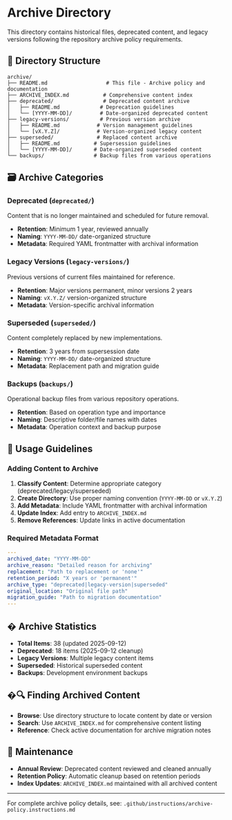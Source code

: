 # Archive Directory

This directory contains historical files, deprecated content, and legacy versions following the
repository archive policy requirements.

## 📁 Directory Structure

```text
archive/
├── README.md                   # This file - Archive policy and documentation
├── ARCHIVE_INDEX.md           # Comprehensive content index
├── deprecated/                # Deprecated content archive
│   ├── README.md             # Deprecation guidelines
│   └── [YYYY-MM-DD]/         # Date-organized deprecated content
├── legacy-versions/          # Previous version archive
│   ├── README.md            # Version management guidelines
│   └── [vX.Y.Z]/            # Version-organized legacy content
├── superseded/              # Replaced content archive
│   ├── README.md           # Supersession guidelines
│   └── [YYYY-MM-DD]/       # Date-organized superseded content
└── backups/                # Backup files from various operations
```

## 🗃️ Archive Categories

### Deprecated (`deprecated/`)

Content that is no longer maintained and scheduled for future removal.

- **Retention**: Minimum 1 year, reviewed annually
- **Naming**: `YYYY-MM-DD/` date-organized structure
- **Metadata**: Required YAML frontmatter with archival information

### Legacy Versions (`legacy-versions/`)

Previous versions of current files maintained for reference.

- **Retention**: Major versions permanent, minor versions 2 years
- **Naming**: `vX.Y.Z/` version-organized structure
- **Metadata**: Version-specific archival information

### Superseded (`superseded/`)

Content completely replaced by new implementations.

- **Retention**: 3 years from supersession date
- **Naming**: `YYYY-MM-DD/` date-organized structure
- **Metadata**: Replacement path and migration guide

### Backups (`backups/`)

Operational backup files from various repository operations.

- **Retention**: Based on operation type and importance
- **Naming**: Descriptive folder/file names with dates
- **Metadata**: Operation context and backup purpose

## 📝 Usage Guidelines

### Adding Content to Archive

1. **Classify Content**: Determine appropriate category (deprecated/legacy/superseded)
2. **Create Directory**: Use proper naming convention (`YYYY-MM-DD` or `vX.Y.Z`)
3. **Add Metadata**: Include YAML frontmatter with archival information
4. **Update Index**: Add entry to `ARCHIVE_INDEX.md`
5. **Remove References**: Update links in active documentation

### Required Metadata Format

```yaml
---
archived_date: "YYYY-MM-DD"
archive_reason: "Detailed reason for archiving"
replacement: "Path to replacement or 'none'"
retention_period: "X years or 'permanent'"
archive_type: "deprecated|legacy-version|superseded"
original_location: "Original file path"
migration_guide: "Path to migration documentation"
---
```

## � Archive Statistics

- **Total Items**: 38 (updated 2025-09-12)
- **Deprecated**: 18 items (2025-09-12 cleanup)
- **Legacy Versions**: Multiple legacy content items
- **Superseded**: Historical superseded content
- **Backups**: Development environment backups

## �🔍 Finding Archived Content

- **Browse**: Use directory structure to locate content by date or version
- **Search**: Use `ARCHIVE_INDEX.md` for comprehensive content listing
- **Reference**: Check active documentation for archive migration notes

## 🧹 Maintenance

- **Annual Review**: Deprecated content reviewed and cleaned annually
- **Retention Policy**: Automatic cleanup based on retention periods
- **Index Updates**: `ARCHIVE_INDEX.md` maintained with all archived content

---

For complete archive policy details, see: `.github/instructions/archive-policy.instructions.md`
